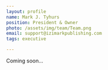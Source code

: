 ```yaml
---
layout: profile
name: Mark J. Tyhurs
position: President & Owner 
photo: /assets/img/team/Team.png
email: support@izimarkpublishing.com
tags: executive

---
```

Coming soon...